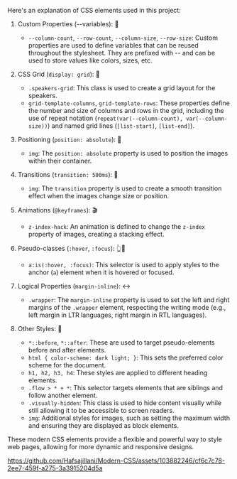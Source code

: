 Here's an explanation of CSS elements used in this project:

1. Custom Properties (--variables): 🎨

   - `--column-count`, `--row-count`, `--column-size`, `--row-size`: Custom properties are used to define variables that can be reused throughout the stylesheet. They are prefixed with -- and can be used to store values like colors, sizes, etc.

2. CSS Grid (`display: grid`): 📏

   - `.speakers-grid`: This class is used to create a grid layout for the speakers.
   - `grid-template-columns`, `grid-template-rows`: These properties define the number and size of columns and rows in the grid, including the use of repeat notation (`repeat(var(--column-count), var(--column-size))`) and named grid lines (`[list-start]`, `[list-end]`).

3. Positioning (`position: absolute`): 🧭

   - `img`: The `position: absolute` property is used to position the images within their container.

4. Transitions (`transition: 500ms`): 🔄

   - `img`: The `transition` property is used to create a smooth transition effect when the images change size or position.

5. Animations (`@keyframes`): 🎬

   - `z-index-hack`: An animation is defined to change the `z-index` property of images, creating a stacking effect.

6. Pseudo-classes (`:hover`, `:focus`): 👆👀

   - `a:is(:hover, :focus)`: This selector is used to apply styles to the anchor (`a`) element when it is hovered or focused.

7. Logical Properties (`margin-inline`): ↔️

   - `.wrapper`: The `margin-inline` property is used to set the left and right margins of the `.wrapper` element, respecting the writing mode (e.g., left margin in LTR languages, right margin in RTL languages).

8. Other Styles: 🎨

   - `*::before`, `*::after`: These are used to target pseudo-elements before and after elements.
   - `html { color-scheme: dark light; }`: This sets the preferred color scheme for the document.
   - `h1, h2, h3, h4`: These styles are applied to different heading elements.
   - `.flow > * + *`: This selector targets elements that are siblings and follow another element.
   - `.visually-hidden`: This class is used to hide content visually while still allowing it to be accessible to screen readers.
   - `img`: Additional styles for images, such as setting the maximum width and ensuring they are displayed as block elements.

These modern CSS elements provide a flexible and powerful way to style web pages, allowing for more dynamic and responsive designs.




https://github.com/Hafsajillani/Modern-CSS/assets/103882246/cf6c7c78-2ee7-459f-a275-3a3915204d5a






